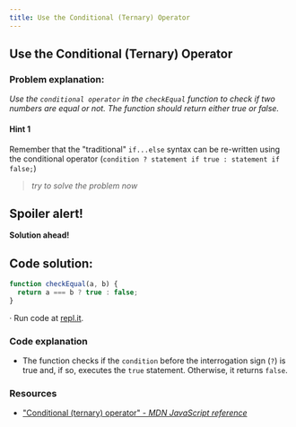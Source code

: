 ```yaml
---
title: Use the Conditional (Ternary) Operator
---
```

## Use the Conditional (Ternary) Operator

### Problem explanation:
_Use the `conditional operator` in the `checkEqual` function to check if two numbers are equal or not. The function should return either true or false._

#### Hint 1
Remember that the "traditional" `if...else` syntax can be re-written using the conditional operator (`condition ? statement if true : statement if false;`)
> _try to solve the problem now_
> 


## Spoiler alert!

**Solution ahead!**

## Code solution:

```javascript
function checkEqual(a, b) {
  return a === b ? true : false;
}
```
·  Run code at [repl.it](https://repl.it/@AdrianSkar/Basic-JS-Ternary-operator).

### Code explanation
- The function checks if the `condition` before the interrogation sign (`?`) is true and, if so, executes the `true` statement. Otherwise, it returns `false`.


### Resources

- ["Conditional (ternary) operator" - *MDN JavaScript reference*](https://developer.mozilla.org/en-US/docs/Web/JavaScript/Reference/Operators/Conditional_Operator)




